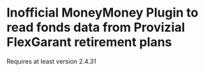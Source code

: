 # Inofficial MoneyMoney Plugin to read fonds data from Provizial FlexGarant retirement plans

Requires at least version 2.4.31
